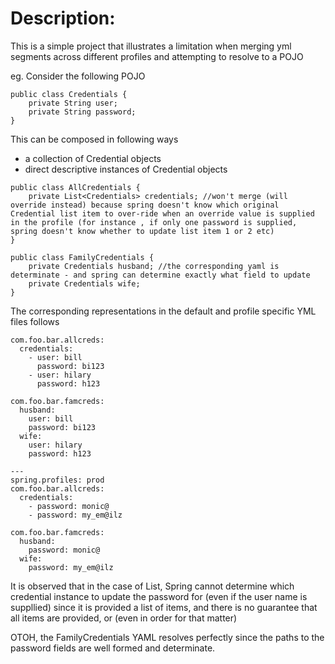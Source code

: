 # Description:
This is a simple project that illustrates a limitation when merging yml segments across
different profiles and attempting to resolve to a POJO

eg. 
Consider the following POJO
```
public class Credentials {
    private String user;
    private String password;
}
```
This can be composed in following ways 
* a collection of Credential objects
* direct descriptive instances of Credential objects  

```
public class AllCredentials {
    private List<Credentials> credentials; //won't merge (will override instead) because spring doesn't know which original Credential list item to over-ride when an override value is supplied in the profile (for instance , if only one password is supplied, spring doesn't know whether to update list item 1 or 2 etc)
}

public class FamilyCredentials {
    private Credentials husband; //the corresponding yaml is determinate - and spring can determine exactly what field to update
    private Credentials wife;
} 
``` 

The corresponding representations in the default and profile specific YML files follows
```
com.foo.bar.allcreds:
  credentials:
    - user: bill
      password: bi123
    - user: hilary
      password: h123

com.foo.bar.famcreds:
  husband:
    user: bill
    password: bi123
  wife:
    user: hilary
    password: h123

---
spring.profiles: prod
com.foo.bar.allcreds:
  credentials:
    - password: monic@
    - password: my_em@ilz

com.foo.bar.famcreds:
  husband:
    password: monic@
  wife:
    password: my_em@ilz    
```

It is observed that in the case of List<Credentials>, Spring cannot determine which credential instance to update the password 
for (even if the user name is suppllied) since it is provided a list of items, and there is no guarantee
that all items are provided, or (even in order for that matter)

OTOH, the FamilyCredentials YAML resolves perfectly since the paths to the password fields are well formed and determinate.